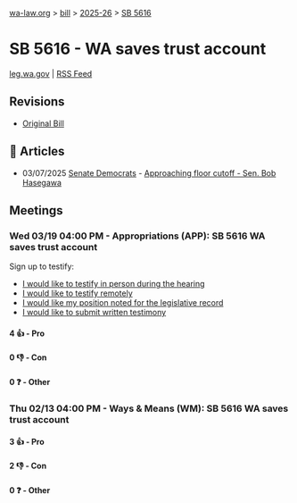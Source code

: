[wa-law.org](/) > [bill](/bill/) > [2025-26](/bill/2025-26/) > [SB 5616](/bill/2025-26/sb/5616/)

# SB 5616 - WA saves trust account
[leg.wa.gov](https://app.leg.wa.gov/billsummary?BillNumber=5616&Year=2025&Initiative=false) | [RSS Feed](./rss.xml)

## Revisions
* [Original Bill](1/)

## 📰 Articles
* 03/07/2025 [Senate Democrats](/org/senate_democrats/) - [Approaching floor cutoff - Sen. Bob Hasegawa](https://senatedemocrats.wa.gov/hasegawa/2025/03/06/approaching-floor-cutoff/#:~:text=5616)

## Meetings
### Wed 03/19 04:00 PM - Appropriations (APP): SB 5616 WA saves trust account
Sign up to testify:
* [I would like to testify in person during the hearing](https://app.leg.wa.gov/csi/Testifier/Add?chamber=House&mId=33095&aId=165956&caId=26607&tId=1)
* [I would like to testify remotely](https://app.leg.wa.gov/csi/Testifier/Add?chamber=House&mId=33095&aId=165956&caId=26607&tId=2)
* [I would like my position noted for the legislative record](https://app.leg.wa.gov/csi/Testifier/Add?chamber=House&mId=33095&aId=165956&caId=26607&tId=3)
* [I would like to submit written testimony](https://app.leg.wa.gov/csi/Testifier/Add?chamber=House&mId=33095&aId=165956&caId=26607&tId=4)

#### 4 👍 - Pro

#### 0 👎 - Con

#### 0 ❓ - Other

### Thu 02/13 04:00 PM - Ways & Means (WM): SB 5616 WA saves trust account
#### 3 👍 - Pro

#### 2 👎 - Con

#### 0 ❓ - Other
